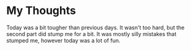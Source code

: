 # My Thoughts
Today was a bit tougher than previous days. It wasn't too hard, but the second part did stump me for a bit.
It was mostly silly mistakes that stumped me, however today was a lot of fun.